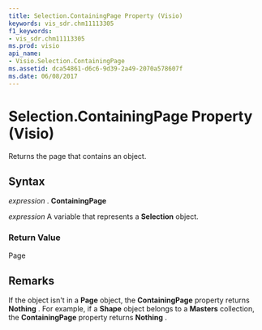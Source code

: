 ```yaml
---
title: Selection.ContainingPage Property (Visio)
keywords: vis_sdr.chm11113305
f1_keywords:
- vis_sdr.chm11113305
ms.prod: visio
api_name:
- Visio.Selection.ContainingPage
ms.assetid: dca54861-d6c6-9d39-2a49-2070a578607f
ms.date: 06/08/2017
---
```



# Selection.ContainingPage Property (Visio)

Returns the page that contains an object.


## Syntax

 _expression_ . **ContainingPage**

 _expression_ A variable that represents a **Selection** object.


### Return Value

Page


## Remarks

If the object isn't in a **Page** object, the **ContainingPage** property returns **Nothing** . For example, if a **Shape** object belongs to a **Masters** collection, the **ContainingPage** property returns **Nothing** .



